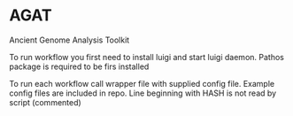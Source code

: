 # AGAT
Ancient Genome Analysis Toolkit

To run workflow you first need to install luigi and start luigi daemon.
Pathos package is required to be firs installed

To run each workflow call wrapper file with supplied config file.
Example config files are included in repo. Line beginning with HASH is not read by script (commented)

